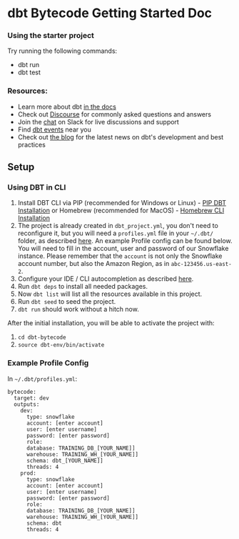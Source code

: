 # dbt Bytecode Getting Started Doc

### Using the starter project

Try running the following commands:
- dbt run
- dbt test


### Resources:
- Learn more about dbt [in the docs](https://docs.getdbt.com/docs/introduction)
- Check out [Discourse](https://discourse.getdbt.com/) for commonly asked questions and answers
- Join the [chat](http://slack.getdbt.com/) on Slack for live discussions and support
- Find [dbt events](https://events.getdbt.com) near you
- Check out [the blog](https://blog.getdbt.com/) for the latest news on dbt's development and best practices


## Setup

### Using DBT in CLI

1. Install DBT CLI via PIP (recommended for Windows or Linux) - [PIP DBT Installation](https://docs.getdbt.com/dbt-cli/install/pip) or Homebrew (recommended for MacOS) - [Homebrew CLI Installation](https://docs.getdbt.com/dbt-cli/installation)
2. The project is already created in `dbt_project.yml`, you don't need to reconfigure it, but you will need a `profiles.yml` file in your `~/.dbt/` folder, as described [here](https://docs.getdbt.com/dbt-cli/configure-your-profile). An example Profile config can be found below. You will need to fill in the account, user and password of our Snowflake instance.
Please remember that the `account` is not only the Snowflake account number, but also the Amazon Region, as in `abc-123456.us-east-2`.
3. Configure your IDE / CLI autocompletion as described [here](https://discourse.getdbt.com/t/how-we-set-up-our-computers-for-working-on-dbt-projects/243).
4. Run `dbt deps` to install all needed packages.
5. Now `dbt list` will list all the resources available in this project.
6. Run `dbt seed` to seed the project.
7. `dbt run` should work without a hitch now.

After the initial installation, you will be able to activate the project with:
1. `cd dbt-bytecode`
2. `source dbt-env/bin/activate`

### Example Profile Config 

In `~/.dbt/profiles.yml`:
```
bytecode:
  target: dev
  outputs:
    dev:
      type: snowflake
      account: [enter account]
      user: [enter username]
      password: [enter password]
      role: 
      database: TRAINING_DB_[YOUR_NAME]]
      warehouse: TRAINING_WH_[YOUR_NAME]]
      schema: dbt_[YOUR_NAME]]
      threads: 4
    prod:
      type: snowflake
      account: [enter account]
      user: [enter username]
      password: [enter password]
      role: 
      database: TRAINING_DB_[YOUR_NAME]]
      warehouse: TRAINING_WH_[YOUR_NAME]]
      schema: dbt
      threads: 4
```
